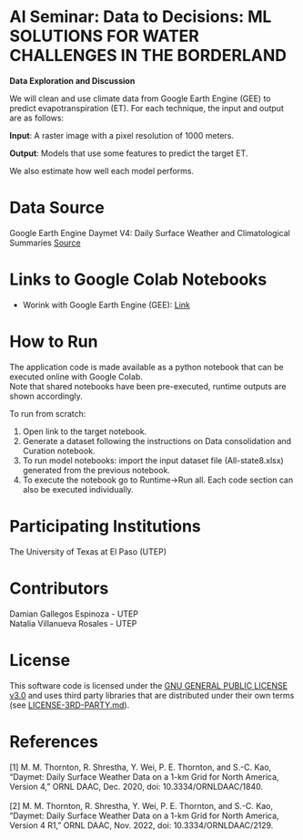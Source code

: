 # AI Seminar: Data to Decisions: ML SOLUTIONS FOR WATER CHALLENGES IN THE BORDERLAND

**Data Exploration and Discussion**

We will clean and use climate data from Google Earth Engine (GEE) to predict evapotranspiration (ET).  For each technique, the input and output are as follows:

**Input**: A raster image with a pixel resolution of 1000 meters.

**Output**: Models that use some features to predict the target ET.

We also estimate how well each model performs.

# Data Source
Google Earth Engine Daymet V4: Daily Surface Weather and Climatological Summaries [Source](https://developers.google.com/earth-engine/datasets/catalog/NASA_ORNL_DAYMET_V4#bands)

# Links to Google Colab Notebooks  
+ Worink with Google Earth Engine (GEE): [Link](https://colab.research.google.com/drive/1kYd6yYcE9T_begejLNAZsq8rSI4PM98o?usp=sharing)      

# How to Run

The application code is made available as a python notebook that can be executed online with Google Colab.    
Note that shared notebooks have been pre-executed, runtime outputs are shown accordingly.   

To run from scratch:   
1. Open link to the target notebook.
2. Generate a dataset following the instructions on Data consolidation and Curation notebook.
3. To run model notebooks: import the input dataset file (All-state8.xlsx) generated from the previous notebook.
4. To execute the notebook go to Runtime->Run all. Each code section can also be executed individually.

# Participating Institutions
The University of Texas at El Paso (UTEP)  

# Contributors
Damian Gallegos Espinoza - UTEP   
Natalia Villanueva Rosales - UTEP  

# License
This software code is licensed under the [GNU GENERAL PUBLIC LICENSE v3.0](./LICENSE) and uses third party libraries that are distributed under their own terms (see [LICENSE-3RD-PARTY.md](./LICENSE-3RD-PARTY.md)).

# References 
[1] M. M. Thornton, R. Shrestha, Y. Wei, P. E. Thornton, and S.-C. Kao, “Daymet: Daily Surface Weather Data on a 1-km Grid for North America, Version 4,” ORNL DAAC, Dec. 2020, doi: 10.3334/ORNLDAAC/1840. <br><br>
[2] M. M. Thornton, R. Shrestha, Y. Wei, P. E. Thornton, and S.-C. Kao, “Daymet: Daily Surface Weather Data on a 1-km Grid for North America, Version 4 R1,” ORNL DAAC, Nov. 2022, doi: 10.3334/ORNLDAAC/2129.



